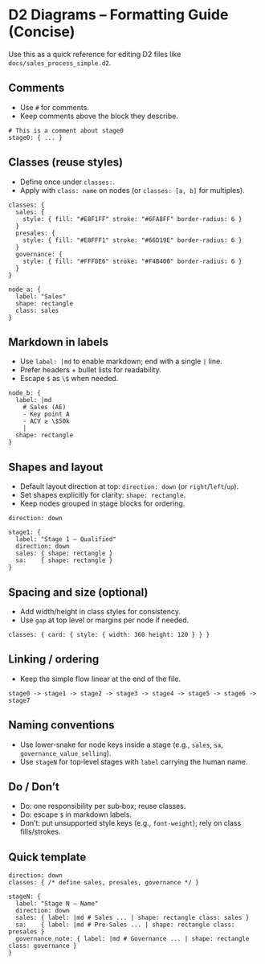 # D2 Diagrams – Formatting Guide (Concise)

Use this as a quick reference for editing D2 files like `docs/sales_process_simple.d2`.

## Comments
- Use `#` for comments.
- Keep comments above the block they describe.

```d2
# This is a comment about stage0
stage0: { ... }
```

## Classes (reuse styles)
- Define once under `classes:`.
- Apply with `class: name` on nodes (or `classes: [a, b]` for multiples).

```d2
classes: {
  sales: {
    style: { fill: "#E8F1FF" stroke: "#6FA8FF" border-radius: 6 }
  }
  presales: {
    style: { fill: "#E8FFF1" stroke: "#66D19E" border-radius: 6 }
  }
  governance: {
    style: { fill: "#FFF8E6" stroke: "#F4B400" border-radius: 6 }
  }
}

node_a: {
  label: "Sales"
  shape: rectangle
  class: sales
}
```

## Markdown in labels
- Use `label: |md` to enable markdown; end with a single `|` line.
- Prefer headers + bullet lists for readability.
- Escape `$` as `\$` when needed.

```d2
node_b: {
  label: |md
    # Sales (AE)
    - Key point A
    - ACV ≥ \$50k
    |
  shape: rectangle
}
```

## Shapes and layout
- Default layout direction at top: `direction: down` (or `right`/`left`/`up`).
- Set shapes explicitly for clarity: `shape: rectangle`.
- Keep nodes grouped in stage blocks for ordering.

```d2
direction: down

stage1: {
  label: "Stage 1 — Qualified"
  direction: down
  sales: { shape: rectangle }
  sa:    { shape: rectangle }
}
```

## Spacing and size (optional)
- Add width/height in class styles for consistency.
- Use `gap` at top level or margins per node if needed.

```d2
classes: { card: { style: { width: 360 height: 120 } } }
```

## Linking / ordering
- Keep the simple flow linear at the end of the file.

```d2
stage0 -> stage1 -> stage2 -> stage3 -> stage4 -> stage5 -> stage6 -> stage7
```

## Naming conventions
- Use lower‑snake for node keys inside a stage (e.g., `sales`, `sa`, `governance_value_selling`).
- Use `stageN` for top‑level stages with `label` carrying the human name.

## Do / Don’t
- Do: one responsibility per sub‑box; reuse classes.
- Do: escape `$` in markdown labels.
- Don’t: put unsupported style keys (e.g., `font-weight`); rely on class fills/strokes.

## Quick template
```d2
direction: down
classes: { /* define sales, presales, governance */ }

stageN: {
  label: "Stage N — Name"
  direction: down
  sales: { label: |md # Sales ... | shape: rectangle class: sales }
  sa:    { label: |md # Pre‑Sales ... | shape: rectangle class: presales }
  governance_note: { label: |md # Governance ... | shape: rectangle class: governance }
}
```
